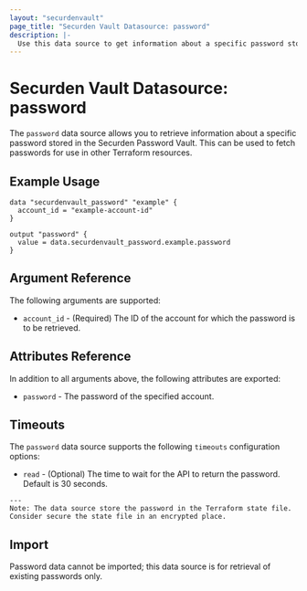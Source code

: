 ```yaml
---
layout: "securdenvault"
page_title: "Securden Vault Datasource: password"
description: |-
  Use this data source to get information about a specific password stored in Securden Password Vault.
---
```


# Securden Vault Datasource: password

The `password` data source allows you to retrieve information about a specific password stored in the Securden Password Vault. This can be used to fetch passwords for use in other Terraform resources.

## Example Usage

```hcl
data "securdenvault_password" "example" {
  account_id = "example-account-id"
}

output "password" {
  value = data.securdenvault_password.example.password
}
```

## Argument Reference

The following arguments are supported:

- `account_id` - (Required) The ID of the account for which the password is to be retrieved.

## Attributes Reference

In addition to all arguments above, the following attributes are exported:

- `password` - The password of the specified account.

## Timeouts

The `password` data source supports the following `timeouts` configuration options:

- `read` - (Optional) The time to wait for the API to return the password. Default is 30 seconds.

```
--- 
Note: The data source store the password in the Terraform state file. Consider secure the state file in an encrypted place.
```

## Import

Password data cannot be imported; this data source is for retrieval of existing passwords only.
